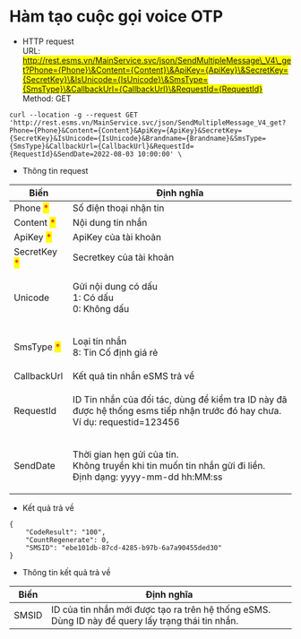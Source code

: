 # Hàm tạo cuộc gọi voice OTP

* HTTP request\
  URL: <mark style="color:blue;">http://rest.esms.vn/MainService.svc/json/SendMultipleMessage\_V4\_get?Phone={Phone}\&Content={Content}\&ApiKey={ApiKey}\&SecretKey={SecretKey}\&IsUnicode={IsUnicode}\&SmsType={SmsType}\&CallbackUrl={CallbackUrl}\&RequestId={RequestId}</mark>\
  Method: GET

```
curl --location -g --request GET 'http://rest.esms.vn/MainService.svc/json/SendMultipleMessage_V4_get?Phone={Phone}&Content={Content}&ApiKey={ApiKey}&SecretKey={SecretKey}&IsUnicode={IsUnicode}&Brandname={Brandname}&SmsType={SmsType}&CallbackUrl={CallbackUrl}&RequestId={RequestId}&SendDate=2022-08-03 10:00:00' \
```

* Thông tin request

| Biến                                         | Định nghĩa                                                                                                                            |
| -------------------------------------------- | ------------------------------------------------------------------------------------------------------------------------------------- |
| Phone <mark style="color:red;">\*</mark>     | Số điện thoại nhận tin                                                                                                                |
| Content <mark style="color:red;">\*</mark>   | Nội dung tin nhắn                                                                                                                     |
| ApiKey <mark style="color:red;">\*</mark>    | ApiKey của tài khoản                                                                                                                  |
| SecretKey <mark style="color:red;">\*</mark> | Secretkey của tài khoản                                                                                                               |
| Unicode                                      | <p>Gửi nội dung có dấu<br>1: Có dấu<br>0: Không dấu</p>                                                                               |
| SmsType <mark style="color:red;">\*</mark>   | <p>Loại tin nhắn<br>8: Tin Cố định giá rẻ</p>                                                                                         |
| CallbackUrl                                  | Kết quả tin nhắn eSMS trả về                                                                                                          |
| RequestId                                    | <p>ID Tin nhắn của đối tác, dùng để kiểm tra ID này đã được hệ thống esms tiếp nhận trước đó hay chưa.<br>Ví dụ: requestid=123456</p> |
| SendDate                                     | <p>Thời gian hẹn gửi của tin. <br>Không truyền khi tin muốn tin nhắn gửi đi liền.<br>Định dạng: yyyy-mm-dd hh:MM:ss</p>               |

* Kết quả trả về

```
{
    "CodeResult": "100",
    "CountRegenerate": 0,
    "SMSID": "ebe101db-87cd-4285-b97b-6a7a90455ded30"
}
```

* Thông tin kết quả trả về

| Biến  | Định nghĩa                                                                                        |
| ----- | ------------------------------------------------------------------------------------------------- |
| SMSID | ID của tin nhắn mới được tạo ra trên hệ thống eSMS. Dùng ID này để query lấy trạng thái tin nhắn. |
